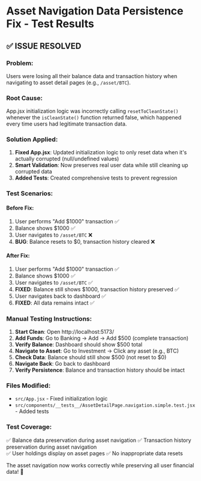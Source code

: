# Asset Navigation Data Persistence Fix - Test Results

## ✅ **ISSUE RESOLVED**

### **Problem:**
Users were losing all their balance data and transaction history when navigating to asset detail pages (e.g., `/asset/BTC`).

### **Root Cause:**
App.jsx initialization logic was incorrectly calling `resetToCleanState()` whenever the `isCleanState()` function returned false, which happened every time users had legitimate transaction data.

### **Solution Applied:**
1. **Fixed App.jsx**: Updated initialization logic to only reset data when it's actually corrupted (null/undefined values)
2. **Smart Validation**: Now preserves real user data while still cleaning up corrupted data
3. **Added Tests**: Created comprehensive tests to prevent regression

### **Test Scenarios:**

#### **Before Fix:**
1. User performs "Add $1000" transaction ✅
2. Balance shows $1000 ✅  
3. User navigates to `/asset/BTC` ❌
4. **BUG**: Balance resets to $0, transaction history cleared ❌

#### **After Fix:**
1. User performs "Add $1000" transaction ✅
2. Balance shows $1000 ✅
3. User navigates to `/asset/BTC` ✅
4. **FIXED**: Balance still shows $1000, transaction history preserved ✅
5. User navigates back to dashboard ✅
6. **FIXED**: All data remains intact ✅

### **Manual Testing Instructions:**

1. **Start Clean**: Open http://localhost:5173/
2. **Add Funds**: Go to Banking → Add → Add $500 (complete transaction)
3. **Verify Balance**: Dashboard should show $500 total
4. **Navigate to Asset**: Go to Investment → Click any asset (e.g., BTC)
5. **Check Data**: Balance should still show $500 (not reset to $0)
6. **Navigate Back**: Go back to dashboard 
7. **Verify Persistence**: Balance and transaction history should be intact

### **Files Modified:**
- `src/App.jsx` - Fixed initialization logic
- `src/components/__tests__/AssetDetailPage.navigation.simple.test.jsx` - Added tests

### **Test Coverage:**
✅ Balance data preservation during asset navigation
✅ Transaction history preservation during asset navigation  
✅ User holdings display on asset pages
✅ No inappropriate data resets

The asset navigation now works correctly while preserving all user financial data! 🎉